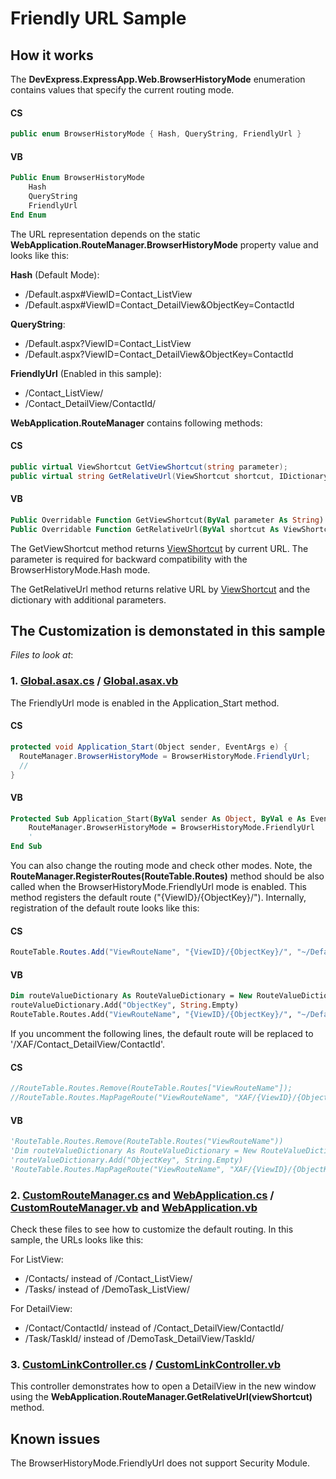 ﻿# Friendly URL Sample

## How it works

The **DevExpress.ExpressApp.Web.BrowserHistoryMode** enumeration contains values that specify the current routing mode.

#### CS
```csharp
public enum BrowserHistoryMode { Hash, QueryString, FriendlyUrl }
```
#### VB
```vb
Public Enum BrowserHistoryMode
    Hash
    QueryString
    FriendlyUrl
End Enum
```

The URL representation depends on the static **WebApplication.RouteManager.BrowserHistoryMode** property value and looks like this:

**Hash** (Default Mode):
* /Default.aspx#ViewID=Contact_ListView
* /Default.aspx#ViewID=Contact_DetailView&ObjectKey=ContactId

**QueryString**:
* /Default.aspx?ViewID=Contact_ListView
* /Default.aspx?ViewID=Contact_DetailView&ObjectKey=ContactId

**FriendlyUrl** (Enabled in this sample):
* /Contact_ListView/
* /Contact_DetailView/ContactId/

**WebApplication.RouteManager** contains following methods:

#### CS
```csharp
public virtual ViewShortcut GetViewShortcut(string parameter);
public virtual string GetRelativeUrl(ViewShortcut shortcut, IDictionary<string, string> additionalParams = null);
```
#### VB
```vb
Public Overridable Function GetViewShortcut(ByVal parameter As String) As ViewShortcut
Public Overridable Function GetRelativeUrl(ByVal shortcut As ViewShortcut, ByVal Optional additionalParams As IDictionary(Of String, String) = Nothing) As String
```
The GetViewShortcut method returns [ViewShortcut](https://docs.devexpress.com/eXpressAppFramework/DevExpress.ExpressApp.ViewShortcut) by current URL. The parameter is required for backward compatibility with the BrowserHistoryMode.Hash mode.

The GetRelativeUrl method returns relative URL by [ViewShortcut](https://docs.devexpress.com/eXpressAppFramework/DevExpress.ExpressApp.ViewShortcut) and the dictionary with additional parameters.


## The Customization is demonstated in this sample

*Files to look at*:

### 1. [Global.asax.cs](./CS/FriendlyUrlSample.Web/Global.asax.cs) / [Global.asax.vb](./VB/FriendlyUrlSample.Web/Global.asax.vb)

The FriendlyUrl mode is enabled in the Application_Start method. 

#### CS
```csharp
protected void Application_Start(Object sender, EventArgs e) {
  RouteManager.BrowserHistoryMode = BrowserHistoryMode.FriendlyUrl;
  //
}
```
#### VB
```vb
Protected Sub Application_Start(ByVal sender As Object, ByVal e As EventArgs)
    RouteManager.BrowserHistoryMode = BrowserHistoryMode.FriendlyUrl
    '
End Sub
```

You can also change the routing mode and check other modes. Note, the **RouteManager.RegisterRoutes(RouteTable.Routes)** method should be also called when the BrowserHistoryMode.FriendlyUrl mode is enabled. This method registers the default route ("{ViewID}/{ObjectKey}/"). Internally, registration of the default route looks like this:
#### CS
```csharp
RouteTable.Routes.Add("ViewRouteName", "{ViewID}/{ObjectKey}/", "~/Default.aspx", false, new RouteValueDictionary() { { "ObjectKey", string.Empty } });
```
#### VB
```vb
Dim routeValueDictionary As RouteValueDictionary = New RouteValueDictionary()
routeValueDictionary.Add("ObjectKey", String.Empty)
RouteTable.Routes.Add("ViewRouteName", "{ViewID}/{ObjectKey}/", "~/Default.aspx", false, routeValueDictionary)
```
If you uncomment the following lines, the default route will be replaced to '/XAF/Contact_DetailView/ContactId'.
#### CS
```csharp
//RouteTable.Routes.Remove(RouteTable.Routes["ViewRouteName"]);
//RouteTable.Routes.MapPageRoute("ViewRouteName", "XAF/{ViewID}/{ObjectKey}/", "~/Default.aspx", false, new RouteValueDictionary() { { "ObjectKey", string.Empty } });
```
#### VB
```vb
'RouteTable.Routes.Remove(RouteTable.Routes("ViewRouteName"))
'Dim routeValueDictionary As RouteValueDictionary = New RouteValueDictionary()
'routeValueDictionary.Add("ObjectKey", String.Empty)
'RouteTable.Routes.MapPageRoute("ViewRouteName", "XAF/{ViewID}/{ObjectKey}/", "~/Default.aspx", False, routeValueDictionary)
```

### 2. [CustomRouteManager.cs](./CS/FriendlyUrlSample.Web/CustomRouteManager.cs) and [WebApplication.cs](./CS/FriendlyUrlSample.Web/WebApplication.cs) / [CustomRouteManager.vb](./VB/FriendlyUrlSample.Web/CustomRouteManager.vb) and [WebApplication.vb](./VB/FriendlyUrlSample.Web/WebApplication.vb)
Check these files to see how to customize the default routing. In this sample, the URLs looks like this:

For ListView:  
*  /Contacts/ instead of /Contact_ListView/
*  /Tasks/  instead of /DemoTask_ListView/
               
For DetailView:
*  /Contact/ContactId/ instead of /Contact_DetailView/ContactId/
*  /Task/TaskId/ instead of /DemoTask_DetailView/TaskId/
 
### 3. [CustomLinkController.cs](./CS/FriendlyUrlSample.Module.Web/Controllers/CustomLinkController.cs) / [CustomLinkController.vb](./VB/FriendlyUrlSample.Module.Web/Controllers/CustomLinkController.vb)
This controller demonstrates how to open a DetailView in the new window using the **WebApplication.RouteManager.GetRelativeUrl(viewShortcut)** method.

## Known issues

The BrowserHistoryMode.FriendlyUrl does not support Security Module.
